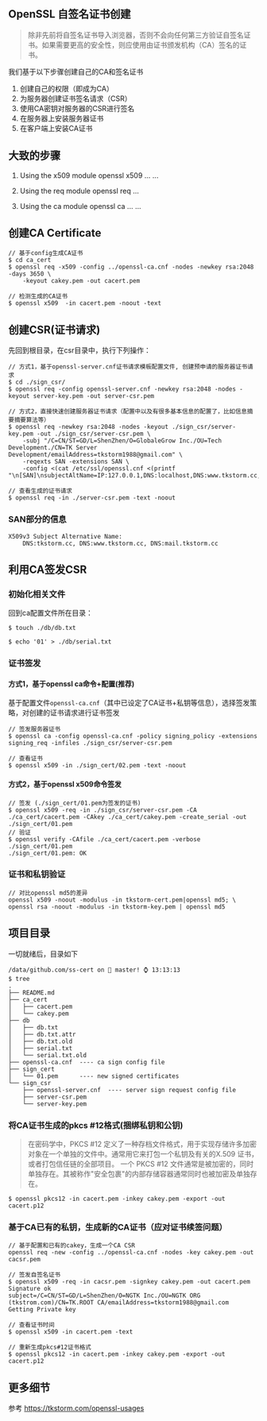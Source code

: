 ## OpenSSL 自签名证书创建

> 除非先前将自签名证书导入浏览器，否则不会向任何第三方验证自签名证书。如果需要更高的安全性，则应使用由证书颁发机构（CA）签名的证书。

我们基于以下步骤创建自己的CA和签名证书

1. 创建自己的权限（即成为CA）
2. 为服务器创建证书签名请求（CSR）
3. 使用CA密钥对服务器的CSR进行签名
4. 在服务器上安装服务器证书
5. 在客户端上安装CA证书

## 大致的步骤

1. Using the x509 module
openssl x509 ...
...

2. Using the req module
openssl req ...

3. Using the ca module
openssl ca ...
...

## 创建CA Certificate

```
// 基于config生成CA证书
$ cd ca_cert
$ openssl req -x509 -config ../openssl-ca.cnf -nodes -newkey rsa:2048 -days 3650 \
    -keyout cakey.pem -out cacert.pem

// 检测生成的CA证书
$ openssl x509  -in cacert.pem -noout -text
```

## 创建CSR(证书请求)

先回到根目录，在csr目录中，执行下列操作：

```
// 方式1，基于openssl-server.cnf证书请求模板配置文件, 创建预申请的服务器证书请求
$ cd ./sign_csr/
$ openssl req -config openssl-server.cnf -newkey rsa:2048 -nodes -keyout server-key.pem -out server-csr.pem

// 方式2，直接快速创建服务器证书请求（配置中以及有很多基本信息的配置了，比如信息摘要摘要算法等）
$ openssl req -newkey rsa:2048 -nodes -keyout ./sign_csr/server-key.pem -out ./sign_csr/server-csr.pem \
    -subj "/C=CN/ST=GD/L=ShenZhen/O=GlobaleGrow Inc./OU=Tech Development./CN=TK Server Development/emailAddress=tkstorm1988@gmail.com" \
    -reqexts SAN -extensions SAN \
    -config <(cat /etc/ssl/openssl.cnf <(printf "\n[SAN]\nsubjectAltName=IP:127.0.0.1,DNS:localhost,DNS:www.tkstorm.cc,DNS:tkstorm.cc,DNS:::1"))

// 查看生成的证书请求
$ openssl req -in ./server-csr.pem -text -noout
```

### SAN部分的信息
```
X509v3 Subject Alternative Name:
    DNS:tkstorm.cc, DNS:www.tkstorm.cc, DNS:mail.tkstorm.cc
```

## 利用CA签发CSR

### 初始化相关文件

回到ca配置文件所在目录：

```
$ touch ./db/db.txt

$ echo '01' > ./db/serial.txt
```

### 证书签发

#### 方式1，基于openssl ca命令+配置(推荐)
基于配置文件`openssl-ca.cnf`（其中已设定了CA证书+私钥等信息），选择签发策略，对创建的证书请求进行证书签发

```
// 签发服务器证书
$ openssl ca -config openssl-ca.cnf -policy signing_policy -extensions signing_req -infiles ./sign_csr/server-csr.pem

// 查看证书
$ openssl x509 -in ./sign_cert/02.pem -text -noout
```

#### 方式2，基于openssl x509命令签发

```
// 签发 (./sign_cert/01.pem为签发的证书)
$ openssl x509 -req -in ./sign_csr/server-csr.pem -CA ./ca_cert/cacert.pem -CAkey ./ca_cert/cakey.pem -create_serial -out ./sign_cert/01.pem
// 验证
$ openssl verify -CAfile ./ca_cert/cacert.pem -verbose ./sign_cert/01.pem
./sign_cert/01.pem: OK
```

### 证书和私钥验证
```
// 对比openssl md5的差异
openssl x509 -noout -modulus -in tkstorm-cert.pem|openssl md5; \
openssl rsa -noout -modulus -in tkstorm-key.pem | openssl md5
```

## 项目目录
一切就绪后，目录如下
```
/data/github.com/ss-cert on  master! ⌚ 13:13:13
$ tree
.
├── README.md
├── ca_cert
│   ├── cacert.pem
│   └── cakey.pem
├── db
│   ├── db.txt
│   ├── db.txt.attr
│   ├── db.txt.old
│   ├── serial.txt
│   └── serial.txt.old
├── openssl-ca.cnf  ---- ca sign config file
├── sign_cert
│   └── 01.pem      ---- new signed certificates
└── sign_csr
    ├── openssl-server.cnf  ---- server sign request config file 
    ├── server-csr.pem
    └── server-key.pem
```

### 将CA证书生成的pkcs #12格式(捆绑私钥和公钥)
> 在密码学中，PKCS #12 定义了一种存档文件格式，用于实现存储许多加密对象在一个单独的文件中。通常用它来打包一个私钥及有关的X.509 证书，或者打包信任链的全部项目。 一个 PKCS #12 文件通常是被加密的，同时单独存在。其被称作"安全包裹"的内部存储容器通常同时也被加密及单独存在。

```
$ openssl pkcs12 -in cacert.pem -inkey cakey.pem -export -out cacert.p12
```

### 基于CA已有的私钥，生成新的CA证书（应对证书续签问题）
```
// 基于配置和已有的cakey，生成一个CA CSR
openssl req -new -config ../openssl-ca.cnf -nodes -key cakey.pem -out cacsr.pem

// 签发自签名证书
$ openssl x509 -req -in cacsr.pem -signkey cakey.pem -out cacert.pem
Signature ok
subject=/C=CN/ST=GD/L=ShenZhen/O=NGTK Inc./OU=NGTK ORG (tkstrom.com)/CN=TK.ROOT CA/emailAddress=tkstorm1988@gmail.com
Getting Private key

// 查看证书时间
$ openssl x509 -in cacert.pem -text

// 重新生成pkcs#12证书格式
$ openssl pkcs12 -in cacert.pem -inkey cakey.pem -export -out cacert.p12
```

## 更多细节

参考 https://tkstorm.com/openssl-usages
